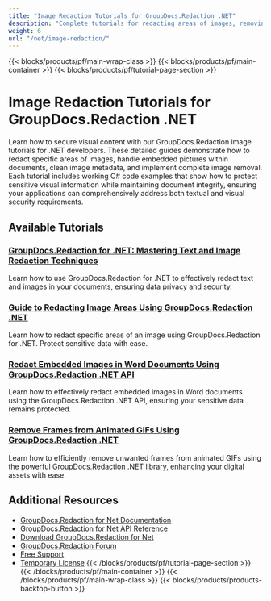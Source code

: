 ```yaml
---
title: "Image Redaction Tutorials for GroupDocs.Redaction .NET"
description: "Complete tutorials for redacting areas of images, removing embedded images, and cleaning image metadata using GroupDocs.Redaction for .NET."
weight: 6
url: "/net/image-redaction/"
---
```

{{< blocks/products/pf/main-wrap-class >}}
{{< blocks/products/pf/main-container >}}
{{< blocks/products/pf/tutorial-page-section >}}
# Image Redaction Tutorials for GroupDocs.Redaction .NET

Learn how to secure visual content with our GroupDocs.Redaction image tutorials for .NET developers. These detailed guides demonstrate how to redact specific areas of images, handle embedded pictures within documents, clean image metadata, and implement complete image removal. Each tutorial includes working C# code examples that show how to protect sensitive visual information while maintaining document integrity, ensuring your applications can comprehensively address both textual and visual security requirements.

## Available Tutorials

### [GroupDocs.Redaction for .NET&#58; Mastering Text and Image Redaction Techniques](./groupdocs-redaction-tutorial-net-text-image-redaction/)
Learn how to use GroupDocs.Redaction for .NET to effectively redact text and images in your documents, ensuring data privacy and security.

### [Guide to Redacting Image Areas Using GroupDocs.Redaction .NET](./redact-image-area-groupdocs-redaction-net-guide/)
Learn how to redact specific areas of an image using GroupDocs.Redaction for .NET. Protect sensitive data with ease.

### [Redact Embedded Images in Word Documents Using GroupDocs.Redaction .NET API](./redact-embedded-images-groupdocs-redaction-net/)
Learn how to effectively redact embedded images in Word documents using the GroupDocs.Redaction .NET API, ensuring your sensitive data remains protected.

### [Remove Frames from Animated GIFs Using GroupDocs.Redaction .NET](./remove-frames-groupdocs-redaction-net/)
Learn how to efficiently remove unwanted frames from animated GIFs using the powerful GroupDocs.Redaction .NET library, enhancing your digital assets with ease.

## Additional Resources

- [GroupDocs.Redaction for Net Documentation](https://docs.groupdocs.com/redaction/net/)
- [GroupDocs.Redaction for Net API Reference](https://reference.groupdocs.com/redaction/net/)
- [Download GroupDocs.Redaction for Net](https://releases.groupdocs.com/redaction/net/)
- [GroupDocs.Redaction Forum](https://forum.groupdocs.com/c/redaction)
- [Free Support](https://forum.groupdocs.com/)
- [Temporary License](https://purchase.groupdocs.com/temporary-license/)
{{< /blocks/products/pf/tutorial-page-section >}}
{{< /blocks/products/pf/main-container >}}
{{< /blocks/products/pf/main-wrap-class >}}
{{< blocks/products/products-backtop-button >}}